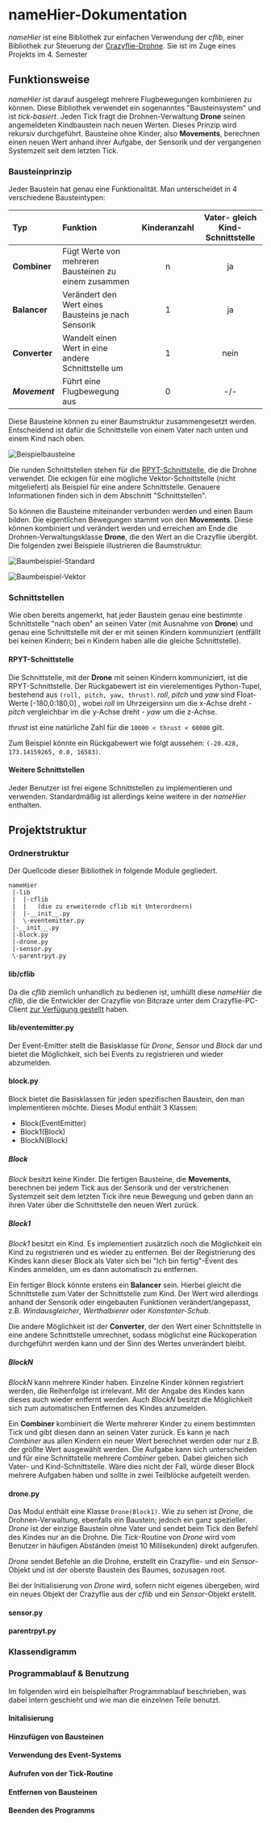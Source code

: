 # nameHier-Dokumentation

*nameHier* ist eine Bibliothek zur einfachen Verwendung der *cflib*, einer Bibliothek zur Steuerung der [Crazyflie-Drohne](http://www.bitcraze.se/category/crazyflie/). Sie ist im Zuge eines Projekts im 4. Semester 

## Funktionsweise

*nameHier* ist darauf ausgelegt mehrere Flugbewegungen kombinieren zu können. Diese Bibliothek verwendet ein sogenanntes "Bausteinsystem" und ist *tick-basiert*. Jeden Tick fragt die Drohnen-Verwaltung **Drone** seinen angemeldeten Kindbaustein nach neuen Werten. Dieses Prinzip wird rekursiv durchgeführt. Bausteine ohne Kinder, also **Movements**, berechnen einen neuen Wert anhand ihrer Aufgabe, der Sensorik und der vergangenen Systemzeit seit dem letzten Tick.

### Bausteinprinzip

Jeder Baustein hat genau eine Funktionalität. Man unterscheidet in 4 verschiedene Bausteintypen:

| Typ | Funktion | Kinderanzahl | Vater- gleich Kind-Schnittstelle |
| :--- | :--- | :--: | :--: |
| **Combiner** | Fügt Werte von mehreren Bausteinen zu einem zusammen | n | ja |
| **Balancer** | Verändert den Wert eines Bausteins je nach Sensorik | 1 | ja |
| **Converter** | Wandelt einen Wert in eine andere Schnittstelle um | 1 | nein |
| ***Movement*** | Führt eine Flugbewegung aus | 0 | -/- |

Diese Bausteine können zu einer Baumstruktur zusammengesetzt werden. Entscheidend ist dafür die Schnittstelle von einem Vater nach unten und einem Kind nach oben. 

![Beispielbausteine](bin/plug_model.svg)

Die runden Schnittstellen stehen für die [RPYT-Schnittstelle](http://wiki.bitcraze.se/projects:crazyflie:userguide:index#flying), die die Drohne verwendet. Die eckigen für eine mögliche Vektor-Schnittstelle (nicht mitgeliefert) als Beispiel für eine andere Schnittstelle. Genauere Informationen finden sich in dem Abschnitt "Schnittstellen". 

So können die Bausteine miteinander verbunden werden und einen Baum bilden. Die eigentlichen Bewegungen stammt von den **Movements**. Diese können kombiniert und verändert werden und erreichen am Ende die Drohnen-Verwaltungsklasse **Drone**, die den Wert an die Crazyflie übergibt. Die folgenden zwei Beispiele illustrieren die Baumstruktur:

![Baumbeispiel-Standard](bin/structure_example_normal.svg)

![Baumbeispiel-Vektor](bin/structure_example_vector.svg)

### Schnittstellen

Wie oben bereits angemerkt, hat jeder Baustein genau eine bestimmte Schnittstelle "nach oben" an seinen Vater (mit Ausnahme von **Drone**) und genau eine Schnittstelle mit der er mit seinen Kindern kommuniziert (entfällt bei keinen Kindern; bei n Kindern haben alle die gleiche Schnittstelle).

#### RPYT-Schnittstelle

Die Schnittstelle, mit der **Drone** mit seinen Kindern kommuniziert, ist die RPYT-Schnittstelle. Der Rückgabewert ist ein vierelementiges Python-Tupel, bestehend aus ``(roll, pitch, yaw, thrust)``. *roll*, *pitch* und *yaw* sind Float-Werte [-180,0:180,0] , wobei *roll* im Uhrzeigersinn um die x-Achse dreht - *pitch* vergleichbar im die y-Achse dreht - *yaw* um die z-Achse. 

*thrust* ist eine natürliche Zahl für die ``10000 < thrust < 60000`` gilt.

Zum Beispiel könnte ein Rückgabewert wie folgt aussehen: ``(-20.428, 173.14159265, 0.0, 16583)``.

#### Weitere Schnittstellen

Jeder Benutzer ist frei eigene Schnittstellen zu implementieren und verwenden. Standardmäßig ist allerdings keine weitere in der *nameHier* enthalten.

## Projektstruktur

### Ordnerstruktur

Der Quellcode dieser Bibliothek in folgende Module gegliedert.

```
nameHier
 |-lib
 |  |-cflib
 |  |   (die zu erweiternde cflib mit Unterordnern)
 |  |-__init__.py
 |  \-eventemitter.py
 |-__init__.py
 |-block.py
 |-drone.py
 |-sensor.py
 \-parentrpyt.py
```

#### lib/cflib

Da die *cflib* ziemlich unhandlich zu bedienen ist, umhüllt diese *nameHier* die *cflib*, die die Entwickler der Crazyflie von Bitcraze unter dem Crazyflie-PC-Client [zur Verfügung gestellt](https://bitbucket.org/bitcraze/crazyflie-pc-client/src/d7a119cb77c7/lib/?at=default) haben. 

#### lib/eventemitter.py

Der Event-Emitter stellt die Basisklasse für *Drone*, *Sensor* und *Block* dar und bietet die Möglichkeit, sich bei Events zu registrieren und wieder abzumelden. 

#### block.py

Block bietet die Basisklassen für jeden spezifischen Baustein, den man implementieren möchte. Dieses Modul enthält 3 Klassen:

- Block(EventEmitter)
- Block1(Block)
- BlockN(Block)

##### Block

*Block* besitzt keine Kinder. Die fertigen Bausteine, die **Movements**, berechnen bei jedem Tick aus der Sensorik und der verstrichenen Systemzeit seit dem letzten Tick ihre neue Bewegung und geben dann an ihren Vater über die Schnittstelle den neuen Wert zurück. 

##### Block1

*Block1* besitzt ein Kind. Es implementiert zusätzlich noch die Möglichkeit ein Kind zu registrieren und es wieder zu entfernen. Bei der Registrierung des Kindes kann dieser Block als Vater sich bei "Ich bin fertig"-Event des Kindes anmelden, um es dann automatisch zu entfernen.

Ein fertiger Block könnte erstens ein **Balancer** sein. Hierbei gleicht die Schnittstelle zum Vater der Schnittstelle zum Kind. Der Wert wird allerdings anhand der Sensorik oder eingebauten Funktionen verändert/angepasst, z.B. *Windausgleicher*, *Werthalbierer* oder *Konstanter-Schub*.

Die andere Möglichkeit ist der **Converter**, der den Wert einer Schnittstelle in eine andere Schnittstelle umrechnet, sodass möglichst eine Rückoperation durchgeführt werden kann und der Sinn des Wertes unverändert bleibt.

##### BlockN

*BlockN* kann mehrere Kinder haben. Einzelne Kinder können registriert werden, die Reihenfolge ist irrelevant. Mit der Angabe des Kindes kann dieses auch wieder entfernt werden. Auch *BlockN* besitzt die Möglichkeit sich zum automatischen Entfernen des Kindes anzumelden. 

Ein **Combiner** kombiniert die Werte mehrerer Kinder zu einem bestimmten Tick und gibt diesen dann an seinen Vater zurück. Es kann je nach *Combiner* aus allen Kindern ein neuer Wert berechnet werden oder nur z.B. der größte Wert ausgewählt werden. Die Aufgabe kann sich unterscheiden und für eine Schnittstelle mehrere *Combiner* geben. Dabei gleichen sich Vater- und Kind-Schnittstelle. Wäre dies nicht der Fall, würde dieser Block mehrere Aufgaben haben und sollte in zwei Teilblöcke aufgeteilt werden.

#### drone.py

Das Modul enthält eine Klasse ``Drone(Block1)``. Wie zu sehen ist *Drone*, die Drohnen-Verwaltung, ebenfalls ein Baustein; jedoch ein ganz spezieller. *Drone* ist der einzige Baustein ohne Vater und sendet beim Tick den Befehl des Kindes nur an die Drohne. Die *Tick*-Routine von *Drone* wird vom Benutzer in häufigen Abständen (meist 10 Millisekunden) direkt aufgerufen.

*Drone* sendet Befehle an die Drohne, erstellt ein Crazyflie- und ein *Sensor*-Objekt und ist der oberste Baustein des Baumes, sozusagen root.

Bei der Initialisierung von *Drone* wird, sofern nicht eigenes übergeben, wird ein neues Objekt der Crazyflie aus der *cflib* und ein *Sensor*-Objekt erstellt.

#### sensor.py

#### parentrpyt.py

### Klassendigramm

### Programmablauf & Benutzung

Im folgenden wird ein beispielhafter Programmablauf beschrieben, was dabei intern geschieht und wie man die einzelnen Teile benutzt.

#### Initalisierung

#### Hinzufügen von Bausteinen

#### Verwendung des Event-Systems

#### Aufrufen von der Tick-Routine

#### Entfernen von Bausteinen

#### Beenden des Programms